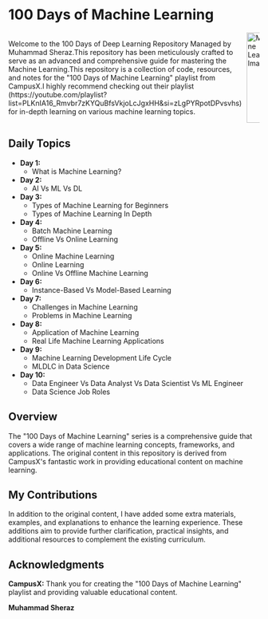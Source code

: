# 100 Days of Machine Learning

<div style="overflow: auto; display: flex;">
  <div style="flex: 1; margin-right: 10px;">
    <p>Welcome to the 100 Days of Deep Learning Repository Managed by Muhammad Sheraz.This repository has been meticulously crafted to serve as an advanced and comprehensive guide for mastering the Machine Learning.This repository is a collection of code, resources, and notes for the "100 Days of Machine Learning" playlist from CampusX.I highly recommend checking out their playlist (https://youtube.com/playlist?list=PLKnIA16_Rmvbr7zKYQuBfsVkjoLcJgxHH&si=zLgPYRpotDPvsvhs)
 for in-depth learning on various machine learning topics.
    </p>
  </div>

  <div style="flex: 1;">
    <img src="https://github.com/MuhammadSheraza002/100Days-of-Machine-Learning/raw/main/Images/ML.PNG" alt="Machine Learning Image" style="width: 100%;">
  </div>
</div>

## Daily Topics

- **Day 1:**
  - What is Machine Learning?
- **Day 2:**
  - AI Vs ML Vs DL
- **Day 3:**
  - Types of Machine Learning for Beginners
  - Types of Machine Learning In Depth
- **Day 4:**
  - Batch Machine Learning
  - Offline Vs Online Learning
- **Day 5:**
  - Online Machine Learning
  - Online Learning
  - Online Vs Offline Machine Learning
- **Day 6:**
  - Instance-Based Vs Model-Based Learning
- **Day 7:**
  - Challenges in Machine Learning
  - Problems in Machine Learning
- **Day 8:**
  - Application of Machine Learning
  - Real Life Machine Learning Applications
- **Day 9:**
  - Machine Learning Development Life Cycle
  - MLDLC in Data Science
- **Day 10:**
  - Data Engineer Vs Data Analyst Vs Data Scientist Vs ML Engineer
  - Data Science Job Roles
  
## Overview

The "100 Days of Machine Learning" series is a comprehensive guide that covers a wide range of machine learning concepts, frameworks, and applications. The original content in this repository is derived from CampusX's fantastic work in providing educational content on machine learning.

## My Contributions

In addition to the original content, I have added some extra materials, examples, and explanations to enhance the learning experience. These additions aim to provide further clarification, practical insights, and additional resources to complement the existing curriculum.


## Acknowledgments

**CampusX:** Thank you for creating the "100 Days of Machine Learning" playlist and providing valuable educational content.

**Muhammad Sheraz**
